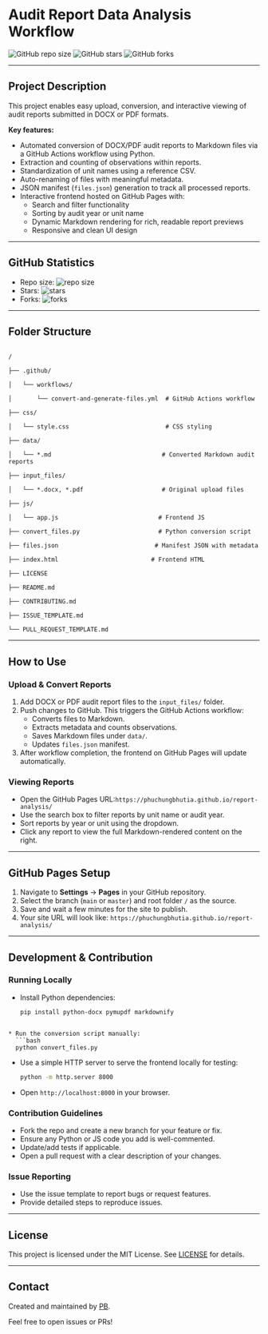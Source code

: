 # Audit Report Data Analysis Workflow

![GitHub repo size](https://img.shields.io/github/repo-size/phuchungbhutia/report-analysis)
![GitHub stars](https://img.shields.io/github/stars/phuchungbhutia/report-analysis?style=social)
![GitHub forks](https://img.shields.io/github/forks/phuchungbhutia/report-analysis?style=social)

---

## Project Description

This project enables easy upload, conversion, and interactive viewing of audit reports submitted in DOCX or PDF formats.

**Key features:**

- Automated conversion of DOCX/PDF audit reports to Markdown files via a GitHub Actions workflow using Python.
- Extraction and counting of observations within reports.
- Standardization of unit names using a reference CSV.
- Auto-renaming of files with meaningful metadata.
- JSON manifest (`files.json`) generation to track all processed reports.
- Interactive frontend hosted on GitHub Pages with:
  - Search and filter functionality
  - Sorting by audit year or unit name
  - Dynamic Markdown rendering for rich, readable report previews
  - Responsive and clean UI design

---

## GitHub Statistics

- Repo size: ![repo size](https://img.shields.io/github/repo-size/phuchungbhutia/report-analysis)
- Stars: ![stars](https://img.shields.io/github/stars/phuchungbhutia/report-analysis?style=social)
- Forks: ![forks](https://img.shields.io/github/forks/phuchungbhutia/report-analysis?style=social)

---

## Folder Structure

```

/

├── .github/

│   └── workflows/

│       └── convert-and-generate-files.yml  # GitHub Actions workflow

├── css/

│   └── style.css                           # CSS styling

├── data/

│   └── *.md                               # Converted Markdown audit reports

├── input_files/

│   └── *.docx, *.pdf                      # Original upload files

├── js/

│   └── app.js                            # Frontend JS

├── convert_files.py                      # Python conversion script

├── files.json                           # Manifest JSON with metadata

├── index.html                          # Frontend HTML

├── LICENSE

├── README.md

├── CONTRIBUTING.md

├── ISSUE_TEMPLATE.md

└── PULL_REQUEST_TEMPLATE.md

```

---

## How to Use

### Upload & Convert Reports

1. Add DOCX or PDF audit report files to the `input_files/` folder.
2. Push changes to GitHub. This triggers the GitHub Actions workflow:
   - Converts files to Markdown.
   - Extracts metadata and counts observations.
   - Saves Markdown files under `data/`.
   - Updates `files.json` manifest.
3. After workflow completion, the frontend on GitHub Pages will update automatically.

### Viewing Reports

- Open the GitHub Pages URL:`https://phuchungbhutia.github.io/report-analysis/`
- Use the search box to filter reports by unit name or audit year.
- Sort reports by year or unit using the dropdown.
- Click any report to view the full Markdown-rendered content on the right.

---

## GitHub Pages Setup

1. Navigate to **Settings** → **Pages** in your GitHub repository.
2. Select the branch (`main` or `master`) and root folder `/` as the source.
3. Save and wait a few minutes for the site to publish.
4. Your site URL will look like:
   `https://phuchungbhutia.github.io/report-analysis/`

---

## Development & Contribution

### Running Locally

- Install Python dependencies:

  ```bash
  pip install python-docx pymupdf markdownify
  ```

```

* Run the conversion script manually:
  ```bash
  python convert_files.py
```

* Use a simple HTTP server to serve the frontend locally for testing:
  ```bash
  python -m http.server 8000
  ```
* Open `http://localhost:8000` in your browser.

### Contribution Guidelines

* Fork the repo and create a new branch for your feature or fix.
* Ensure any Python or JS code you add is well-commented.
* Update/add tests if applicable.
* Open a pull request with a clear description of your changes.

### Issue Reporting

* Use the issue template to report bugs or request features.
* Provide detailed steps to reproduce issues.

---

## License

This project is licensed under the MIT License. See [LICENSE](https://chatgpt.com/c/LICENSE) for details.

---

## Contact

Created and maintained by [PB](https://github.com/phuchungbhutia).

Feel free to open issues or PRs!
